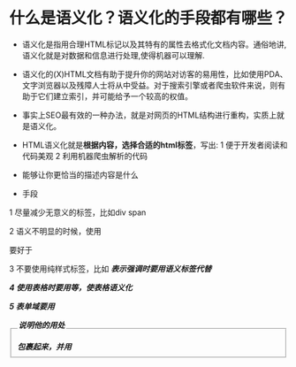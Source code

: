 # 什么是语义化？语义化的手段都有哪些？

* 语义化是指用合理HTML标记以及其特有的属性去格式化文档内容。通俗地讲,语义化就是对数据和信息进行处理,使得机器可以理解.
* 语义化的(X)HTML文档有助于提升你的网站对访客的易用性，比如使用PDA、文字浏览器以及残障人士将从中受益。对于搜索引擎或者爬虫软件来说，则有助于它们建立索引，并可能给予一个较高的权值。
* 事实上SEO最有效的一种办法，就是对网页的HTML结构进行重构，实质上就是语义化。
* HTML语义化就是**根据内容，选择合适的html标签**，写出:
  1 便于开发者阅读和代码美观
  2 利用机器爬虫解析的代码
* 能够让你更恰当的描述内容是什么


* 手段

1 尽量减少无意义的标签，比如div span

2 语义不明显的时候，使用<p>要好于<div>

3 不要使用纯样式标签，比如<b><i> 表示强调时要用语义标签<strong><em>代替

4 使用表格时要用<caption><thead><tbody><tfoot>等，使表格语义化

5 表单域要用<fieldset>包裹起来，并用<legend>说明他的用处

